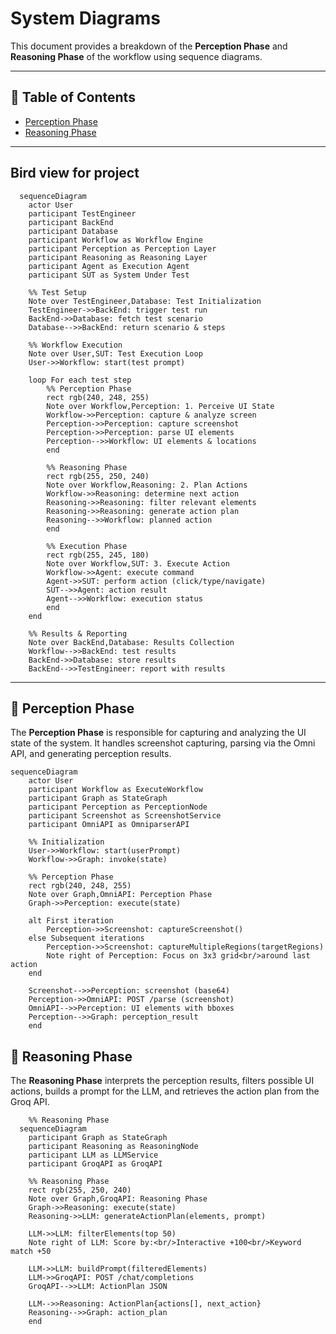# System Diagrams

This document provides a breakdown of the **Perception Phase** and **Reasoning Phase** of the workflow using sequence diagrams.  

---

## 📑 Table of Contents
- [Perception Phase](#perception-phase)
- [Reasoning Phase](#reasoning-phase)

--- 
  ## Bird view for project

```mermaid
  sequenceDiagram
    actor User
    participant TestEngineer
    participant BackEnd
    participant Database
    participant Workflow as Workflow Engine
    participant Perception as Perception Layer
    participant Reasoning as Reasoning Layer
    participant Agent as Execution Agent
    participant SUT as System Under Test

    %% Test Setup
    Note over TestEngineer,Database: Test Initialization
    TestEngineer->>BackEnd: trigger test run
    BackEnd->>Database: fetch test scenario
    Database-->>BackEnd: return scenario & steps
    
    %% Workflow Execution
    Note over User,SUT: Test Execution Loop
    User->>Workflow: start(test prompt)
    
    loop For each test step
        %% Perception Phase
        rect rgb(240, 248, 255)
        Note over Workflow,Perception: 1. Perceive UI State
        Workflow->>Perception: capture & analyze screen
        Perception->>Perception: capture screenshot
        Perception->>Perception: parse UI elements
        Perception-->>Workflow: UI elements & locations
        end
        
        %% Reasoning Phase
        rect rgb(255, 250, 240)
        Note over Workflow,Reasoning: 2. Plan Actions
        Workflow->>Reasoning: determine next action
        Reasoning->>Reasoning: filter relevant elements
        Reasoning->>Reasoning: generate action plan
        Reasoning-->>Workflow: planned action
        end
        
        %% Execution Phase
        rect rgb(255, 245, 180)
        Note over Workflow,SUT: 3. Execute Action
        Workflow->>Agent: execute command
        Agent->>SUT: perform action (click/type/navigate)
        SUT-->>Agent: action result
        Agent-->>Workflow: execution status
        end
    end
    
    %% Results & Reporting
    Note over BackEnd,Database: Results Collection
    Workflow-->>BackEnd: test results
    BackEnd->>Database: store results
    BackEnd-->>TestEngineer: report with results
```

---

## 🔹 Perception Phase

The **Perception Phase** is responsible for capturing and analyzing the UI state of the system. It handles screenshot capturing, parsing via the Omni API, and generating perception results.

```mermaid
sequenceDiagram
    actor User
    participant Workflow as ExecuteWorkflow
    participant Graph as StateGraph
    participant Perception as PerceptionNode
    participant Screenshot as ScreenshotService
    participant OmniAPI as OmniparserAPI

    %% Initialization
    User->>Workflow: start(userPrompt)
    Workflow->>Graph: invoke(state)

    %% Perception Phase
    rect rgb(240, 248, 255)
    Note over Graph,OmniAPI: Perception Phase
    Graph->>Perception: execute(state)
    
    alt First iteration
        Perception->>Screenshot: captureScreenshot()
    else Subsequent iterations
        Perception->>Screenshot: captureMultipleRegions(targetRegions)
        Note right of Perception: Focus on 3x3 grid<br/>around last action
    end
    
    Screenshot-->>Perception: screenshot (base64)
    Perception->>OmniAPI: POST /parse (screenshot)
    OmniAPI-->>Perception: UI elements with bboxes
    Perception-->>Graph: perception_result
    end

```


## 🔹 Reasoning Phase

The **Reasoning Phase** interprets the perception results, filters possible UI actions, builds a prompt for the LLM, and retrieves the action plan from the Groq API.


```mermaid
    %% Reasoning Phase
  sequenceDiagram
    participant Graph as StateGraph
    participant Reasoning as ReasoningNode
    participant LLM as LLMService
    participant GroqAPI as GroqAPI

    %% Reasoning Phase
    rect rgb(255, 250, 240)
    Note over Graph,GroqAPI: Reasoning Phase
    Graph->>Reasoning: execute(state)
    Reasoning->>LLM: generateActionPlan(elements, prompt)
    
    LLM->>LLM: filterElements(top 50)
    Note right of LLM: Score by:<br/>Interactive +100<br/>Keyword match +50
    
    LLM->>LLM: buildPrompt(filteredElements)
    LLM->>GroqAPI: POST /chat/completions
    GroqAPI-->>LLM: ActionPlan JSON
    
    LLM-->>Reasoning: ActionPlan{actions[], next_action}
    Reasoning-->>Graph: action_plan
    end
```
